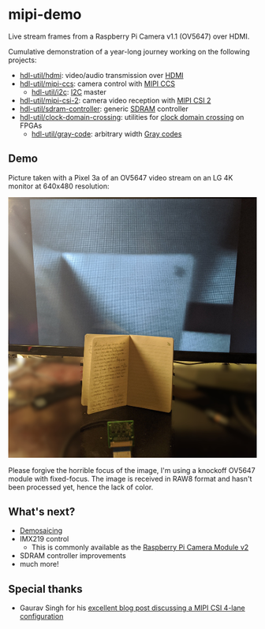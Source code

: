 # mipi-demo

Live stream frames from a Raspberry Pi Camera v1.1 (OV5647) over HDMI.

Cumulative demonstration of a year-long journey working on the following projects:

* [hdl-util/hdmi](https://github.com/hdl-util/hdmi/): video/audio transmission over [HDMI](https://en.wikipedia.org/wiki/HDMI)
* [hdl-util/mipi-ccs](https://github.com/hdl-util/mipi-ccs): camera control with [MIPI CCS](https://www.mipi.org/specifications/camera-command-set)
    * [hdl-util/i2c](https://github.com/hdl-util/i2c): [I2C](https://en.wikipedia.org/wiki/I%C2%B2C) master
* [hdl-util/mipi-csi-2](https://github.com/hdl-util/mipi-csi-2): camera video reception with [MIPI CSI 2](https://www.mipi.org/specifications/csi-2) 
* [hdl-util/sdram-controller](https://github.com/hdl-util/sdram-controller/): generic [SDRAM](https://en.wikipedia.org/wiki/Synchronous_dynamic_random-access_memory) controller
* [hdl-util/clock-domain-crossing](https://github.com/hdl-util/clock-domain-crossing): utilities for [clock domain crossing](https://en.wikipedia.org/wiki/Clock_domain_crossing) on FPGAs
    * [hdl-util/gray-code](https://github.com/hdl-util/gray-code): arbitrary width [Gray codes](https://en.wikipedia.org/wiki/Gray_code)

## Demo

Picture taken with a Pixel 3a of an OV5647 video stream on an LG 4K monitor at 640x480 resolution:

![Picture of the video stream](demo.jpg)

Please forgive the horrible focus of the image, I'm using a knockoff OV5647 module with fixed-focus.
The image is received in RAW8 format and hasn't been processed yet, hence the lack of color.

## What's next?

* [Demosaicing](https://en.wikipedia.org/wiki/Bayer_filter#Demosaicing)
* IMX219 control
  * This is commonly available as the [Raspberry Pi Camera Module v2](https://www.raspberrypi.org/products/camera-module-v2/)
* SDRAM controller improvements
* much more!

## Special thanks

* Gaurav Singh for his [excellent blog post discussing a MIPI CSI 4-lane configuration](https://www.circuitvalley.com/2020/02/imx219-camera-mipi-csi-receiver-fpga-lattice-raspberry-pi-camera.html)

